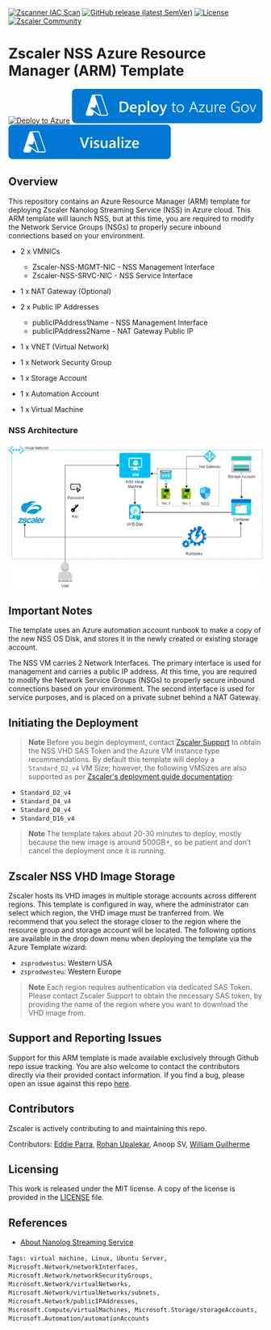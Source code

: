 [![Zscanner IAC Scan](https://github.com/zscaler/zscaler-vse-azurerm-deploy/actions/workflows/ci.yml/badge.svg)](https://github.com/zscaler/zscaler-vse-azurerm-deploy/actions/workflows/ci.yml)
[![GitHub release (latest SemVer)](https://img.shields.io/github/v/release/zscaler/zscaler-vse-azurerm-deploy)](https://github.com/zscaler/zscaler-vse-azurerm-deploy/releases)
[![License](https://img.shields.io/github/license/zscaler/zscaler-vse-azurerm-deploy?color=blue)](https://github.com/zscaler/zscaler-vse-azurerm-deploy/blob/master/LICENSE)
[![Zscaler Community](https://img.shields.io/badge/zscaler-community-blue)](https://community.zscaler.com/)

# Zscaler NSS Azure Resource Manager (ARM) Template

[![Deploy to Azure](https://aka.ms/deploytoazurebutton)](https%3A%2F%2Fgithub.com%2Fzscaler%2Fzscaler-vse-azurerm-deploy%2Fblob%2Fmaster%2Fazuredeploy.json)
[![Deploy to Azure](https://raw.githubusercontent.com/Azure/azure-quickstart-templates/master/1-CONTRIBUTION-GUIDE/images/deploytoazuregov.svg)](https%3A%2F%2Fgithub.com%2Fzscaler%2Fzscaler-vse-azurerm-deploy%2Fblob%2Fmaster%2Fazuredeploy.json)
[![Visualize](https://raw.githubusercontent.com/Azure/azure-quickstart-templates/master/1-CONTRIBUTION-GUIDE/images/visualizebutton.svg?sanitize=true)](https%3A%2F%2Fgithub.com%2Fzscaler%2Fzscaler-vse-azurerm-deploy%2Fblob%2Fmaster%2Fazuredeploy.json)

## Overview

This repository contains an Azure Resource Manager (ARM) template for deploying Zscaler Nanolog Streaming Service (NSS) in Azure cloud.  This ARM template will launch NSS, but at this time, you are required to modify the Network Service Groups (NSGs) to properly secure inbound connections based on your environment.

- 2 x VMNICs
  - Zscaler-NSS-MGMT-NIC - NSS Management Interface
  - Zscaler-NSS-SRVC-NIC - NSS Service Interface

- 1 x NAT Gateway (Optional)
- 2 x Public IP Addresses
  - publicIPAddress1Name - NSS Management Interface
  - publicIPAddress2Name - NAT Gateway Public IP

- 1 x VNET (Virtual Network)
- 1 x Network Security Group
- 1 x Storage Account
- 1 x Automation Account
- 1 x Virtual Machine

### NSS Architecture

![Architecture](assets/vse-azurerm-architecture.png)

## Important Notes

The template uses an Azure automation account runbook to make a copy of the new NSS OS Disk, and stores it in the newly created or existing storage account.

The NSS VM carries 2 Network Interfaces. The primary interface is used for management and carries a public IP address. At this time, you are required to modify the Network Service Groups (NSGs) to properly secure inbound connections based on your environment. The second interface is used for service purposes, and is placed on a private subnet behind a NAT Gateway.

## Initiating the Deployment

> **Note** Before you begin deployment, contact [Zscaler Support](https://help.zscaler.com/login-tickets) to obtain the NSS VHD SAS Token and the Azure VM instance type recommendations. By default this template will deploy a ``Standard_D2_v4`` VM Size; however, the following VMSizes are also supported as per [Zscaler's deployment guide documentation](https://help.zscaler.com/zia/configuring-virtual-service-edge-microsoft-azure):

- ``Standard_D2_v4``
- ``Standard_D4_v4``
- ``Standard_D8_v4``
- ``Standard_D16_v4``

> **Note** The template takes about 20-30 minutes to deploy, mostly because the new image is around 500GB+, so be patient and don’t cancel the deployment once it is running.

## Zscaler NSS VHD Image Storage

Zscaler hosts its VHD images in multiple storage accounts across different regions. This template is configured in way, where the administrator can select which region, the VHD image must be tranferred from. We recommend that you select the storage closer to the region where the resource group and storage account will be located. The following options are available in the drop down menu when deploying the template via the Azure Template wizard:

- ``zsprodwestus``: Western USA
- ``zsprodwesteu``: Western Europe

> **Note** Each region requires authentication via dedicated SAS Token. Please contact Zscaler Support to obtain the necessary SAS token, by providing the name of the region where you want to download the VHD image from.

## Support and Reporting Issues

Support for this ARM template is made available exclusively through Github repo issue tracking.  You are also welcome to contact the contributors directly via their provided contact information.  If you find a bug, please open an issue against this repo [here](https://github.com/zscaler/zscaler-vse-azurerm-deploy/issues).

## Contributors

Zscaler is actively contributing to and maintaining this repo.

  Contributors:
  [Eddie Parra](https://github.com/eparra), [Rohan Upalekar](https://github.com/rohan-zscaler), Anoop SV, [William Guilherme](https://github.com/willguibr)

## Licensing

This work is released under the MIT license. A copy of the license is provided in the [LICENSE](https://github.com/zscaler/zscaler-vse-azurerm-deploy/blob/master/LICENSE) file.

## References

- [About Nanolog Streaming Service](https://help.zscaler.com/zia/about-nanolog-streaming-service)

`Tags: virtual machine, Linux, Ubuntu Server, Microsoft.Network/networkInterfaces, Microsoft.Network/networkSecurityGroups, Microsoft.Network/virtualNetworks, Microsoft.Network/virtualNetworks/subnets, Microsoft.Network/publicIPAddresses, Microsoft.Compute/virtualMachines, Microsoft.Storage/storageAccounts, Microsoft.Automation/automationAccounts`
